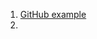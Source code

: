 1. [GitHub example](https://github.com/academind/react-complete-guide-code/blob/22-authentication-updated/code/09-finished/frontend/src/components/AuthForm.js)
2. 